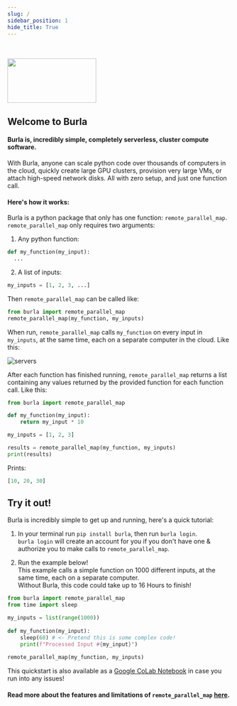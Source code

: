 ```yaml
---
slug: /
sidebar_position: 1
hide_title: True
---
```


<br></br>
<img src="/img/logo-2.png" width="200" height="100"/>

## Welcome to Burla

#### Burla is, incredibly simple, completely serverless, cluster compute software.

With Burla, anyone can scale python code over thousands of computers in the cloud, quickly create large GPU clusters, provision very large VMs, or attach high-speed network disks. All with zero setup, and just one function call.

#### Here's how it works:

Burla is a python package that only has one function: `remote_parallel_map`.  
`remote_parallel_map` only requires two arguments:

1. Any python function:

```python
def my_function(my_input):
  ...
```

2. A list of inputs:

```python
my_inputs = [1, 2, 3, ...]
```

Then `remote_parallel_map` can be called like:

```python
from burla import remote_parallel_map
remote_parallel_map(my_function, my_inputs)
```

When run, `remote_parallel_map` calls `my_function` on every input in `my_inputs`, at the same time, each on a separate computer in the cloud. Like this:

![servers](/img/rpm.png)

After each function has finished running, `remote_parallel_map` returns a list containing any values returned by the provided function for each function call. Like this:

```python
from burla import remote_parallel_map

def my_function(my_input):
    return my_input * 10

my_inputs = [1, 2, 3]

results = remote_parallel_map(my_function, my_inputs)
print(results)
```

Prints:

```python
[10, 20, 30]
```

## Try it out!

Burla is incredibly simple to get up and running, here's a quick tutorial: 

1. In your terminal run `pip install burla`, then run `burla login`.  
   `burla login` will create an account for you if you don't have one & authorize you to make calls to `remote_parallel_map`.

2. Run the example below!  
   This example calls a simple function on 1000 different inputs, at the same time, each on a separate computer.  
   Without Burla, this code could take up to 16 Hours to finish!

```python
from burla import remote_parallel_map
from time import sleep

my_inputs = list(range(1000))
​
def my_function(my_input):
    sleep(60) # <- Pretend this is some complex code!
    print(f"Processed Input #{my_input}")
​
remote_parallel_map(my_function, my_inputs)
```

This quickstart is also available as a [Google CoLab Notebook](https://colab.research.google.com/drive/107O6ftN73nMedp3vESHWRcxFmiM59SVl?usp=sharing) in case you run into any issues!

#### Read more about the features and limitations of `remote_parallel_map` [here](https://docs.burla.dev/API-Docs/).
